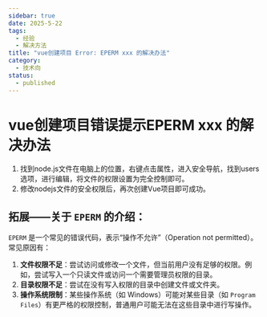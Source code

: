 ```yaml
---
sidebar: true
date: 2025-5-22
tags:
  - 经验
  - 解决方法
title: "vue创建项目 Error: EPERM xxx 的解决办法"
category:
  - 技术向
status:
  - published
---
```

# vue创建项目错误提示EPERM xxx 的解决办法

1. 找到node.js文件在电脑上的位置，右键点击属性，进入安全导航，找到users选项，进行编辑，将文件的权限设置为完全控制即可。
2. 修改nodejs文件的安全权限后，再次创建Vue项目即可成功。

## 拓展——关于 `EPERM` 的介绍：

`EPERM` 是一个常见的错误代码，表示“操作不允许”（Operation not permitted）。常见原因有：

1. **文件权限不足**：尝试访问或修改一个文件，但当前用户没有足够的权限。例如，尝试写入一个只读文件或访问一个需要管理员权限的目录。
2. **目录权限不足**：尝试在没有写入权限的目录中创建文件或文件夹。
3. **操作系统限制**：某些操作系统（如 Windows）可能对某些目录（如 `Program Files`）有更严格的权限控制，普通用户可能无法在这些目录中进行写操作。